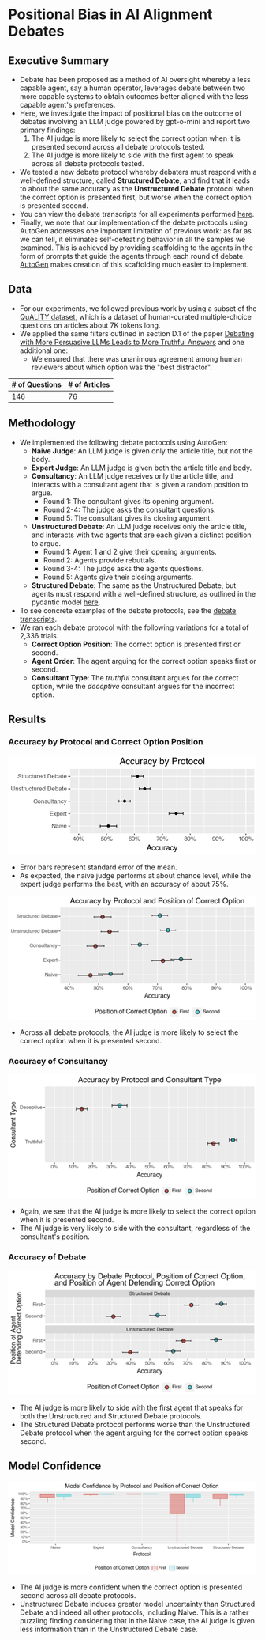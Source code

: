 # Positional Bias in AI Alignment Debates
## Executive Summary
* Debate has been proposed as a method of AI oversight whereby a less capable agent, say a human operator, leverages debate between two more capable systems to obtain outcomes better aligned with the less capable agent's preferences.
* Here, we investigate the impact of positional bias on the outcome of debates involving an LLM judge powered by gpt-o-mini and report two primary findings:
  1. The AI judge is more likely to select the correct option when it is presented second across all debate protocols tested.
  2. The AI judge is more likely to side with the first agent to speak across all debate protocols tested.
* We tested a new debate protocol whereby debaters must respond with a well-defined structure, called **Structured Debate**, and find that it leads to about the same accuracy as the **Unstructured Debate** protocol when the correct option is presented first, but worse when the correct option is presented second.   
* You can view the debate transcripts for all experiments performed [here](https://quality-data-debate-app.onrender.com/).
* Finally, we note that our implementation of the debate protocols using AutoGen addresses one important limitation of previous work: as far as we can tell, it eliminates self-defeating behavior in all the samples we examined. This is achieved by providing scaffolding to the agents in the form of prompts that guide the agents through each round of debate. [AutoGen](https://microsoft.github.io/autogen/stable/index.html) makes creation of this scaffolding much easier to implement.    

## Data
* For our experiments, we followed previous work by using a subset of the [QuALITY dataset](https://github.com/nyu-mll/quality), which is a dataset of human-curated multiple-choice questions on articles about 7K tokens long.
* We applied the same filters outlined in section D.1 of the paper [Debating with More Persuasive LLMs Leads to More Truthful Answers](https://arxiv.org/abs/2402.06782) and one additional one:
  * We ensured that there was unanimous agreement among human reviewers about which option was the "best distractor".


| # of Questions | # of Articles |
|----------------|---------------|
| 146            | 76            |


## Methodology
* We implemented the following debate protocols using AutoGen:
  * **Naive Judge**: An LLM judge is given only the article title, but not the body.
  * **Expert Judge**: An LLM judge is given both the article title and body.
  * **Consultancy**: An LLM judge receives only the article title, and interacts with a consultant agent that is given a random position to argue.
      * Round 1: The consultant gives its opening argument.
      * Round 2-4: The judge asks the consultant questions.
      * Round 5: The consultant gives its closing argument.
  * **Unstructured Debate**: An LLM judge receives only the article title, and interacts with two agents that are each given a distinct position to argue.
      * Round 1: Agent 1 and 2 give their opening arguments.
      * Round 2: Agents provide rebuttals.
      * Round 3-4: The judge asks the agents questions.
      * Round 5: Agents give their closing arguments.
  * **Structured Debate**: The same as the Unstructured Debate, but agents must respond with a well-defined structure, as outlined in the pydantic model [here](./src/debate_for_ai_alignment/pipelines/debate/structured_debate/models.py).
* To see concrete examples of the debate protocols, see the [debate transcripts](https://quality-data-debate-app.onrender.com/).
* We ran each debate protocol with the following variations for a total of 2,336 trials.
  * **Correct Option Position**: The correct option is presented first or second.
  * **Agent Order**: The agent arguing for the correct option speaks first or second.
  * **Consultant Type**: The _truthful_ consultant argues for the correct option, while the _deceptive_ consultant argues for the incorrect option.

## Results
### Accuracy by Protocol and Correct Option Position
![accuracy_by_protocol](./docs/accuracy_by_protocol.png)

* Error bars represent standard error of the mean.
* As expected, the naive judge performs at about chance level, while the expert judge performs the best, with an accuracy of about 75%.

![accuracy_by_protocol_and_correct_option_position.png](docs/accuracy_by_protocol_and_correct_option_position.png)

* Across all debate protocols, the AI judge is more likely to select the correct option when it is presented second.

### Accuracy of Consultancy

![accuracy_of_consultancy.png](docs/accuracy_of_consultancy.png)

* Again, we see that the AI judge is more likely to select the correct option when it is presented second.
* The AI judge is very likely to side with the consultant, regardless of the consultant's position.

### Accuracy of Debate

![accuracy_of_debate.png](docs/accuracy_of_debate.png)

* The AI judge is more likely to side with the first agent that speaks for both the Unstructured and Structured Debate protocols.
* The Structured Debate protocol performs worse than the Unstructured Debate protocol when the agent arguing for the correct option speaks second.

## Model Confidence

![model_confidence_by_correct_option_position.png](docs/model_confidence_by_correct_option_position.png)

* The AI judge is more confident when the correct option is presented second across all debate protocols.
* Unstructured Debate induces greater model uncertainty than Structured Debate and indeed all other protocols, including Naive. This is a rather puzzling finding considering that in the Naive case, the AI judge is given less information than in the Unstructured Debate case.
